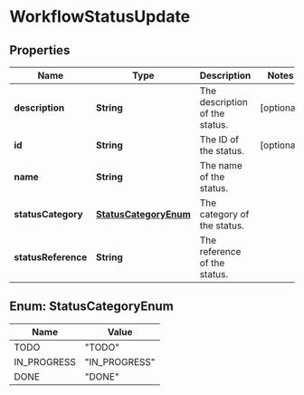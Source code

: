 # WorkflowStatusUpdate

## Properties
Name | Type | Description | Notes
------------ | ------------- | ------------- | -------------
**description** | **String** | The description of the status. |  [optional]
**id** | **String** | The ID of the status. |  [optional]
**name** | **String** | The name of the status. | 
**statusCategory** | [**StatusCategoryEnum**](#StatusCategoryEnum) | The category of the status. | 
**statusReference** | **String** | The reference of the status. | 

<a name="StatusCategoryEnum"></a>
## Enum: StatusCategoryEnum
Name | Value
---- | -----
TODO | &quot;TODO&quot;
IN_PROGRESS | &quot;IN_PROGRESS&quot;
DONE | &quot;DONE&quot;
